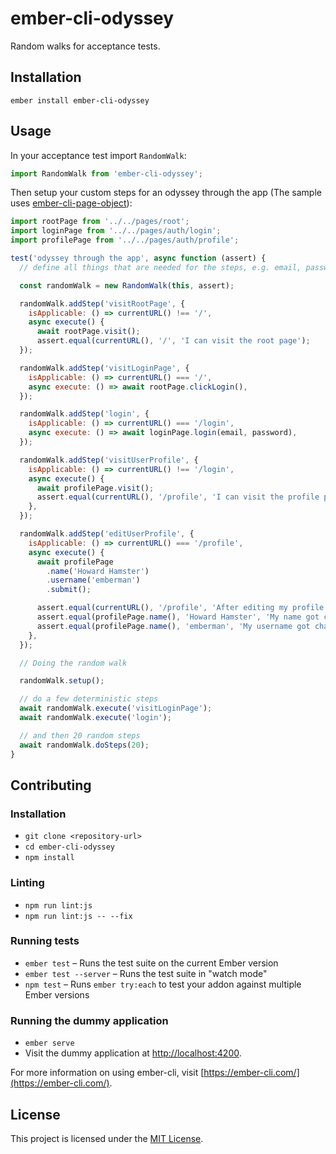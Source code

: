 ember-cli-odyssey
==============================================================================

Random walks for acceptance tests.

Installation
------------------------------------------------------------------------------

```
ember install ember-cli-odyssey
```


Usage
------------------------------------------------------------------------------

In your acceptance test import `RandomWalk`:

```js
import RandomWalk from 'ember-cli-odyssey';
```

Then setup your custom steps for an odyssey through the app (The sample uses [ember-cli-page-object](https://github.com/san650/ember-cli-page-object)):

```js
import rootPage from '../../pages/root';
import loginPage from '../../pages/auth/login';
import profilePage from '../../pages/auth/profile';

test('odyssey through the app', async function (assert) {
  // define all things that are needed for the steps, e.g. email, password...

  const randomWalk = new RandomWalk(this, assert);

  randomWalk.addStep('visitRootPage', {
    isApplicable: () => currentURL() !== '/',
    async execute() {
      await rootPage.visit();
      assert.equal(currentURL(), '/', 'I can visit the root page');
  });

  randomWalk.addStep('visitLoginPage', {
    isApplicable: () => currentURL() === '/',
    async execute: () => await rootPage.clickLogin(),
  });

  randomWalk.addStep('login', {
    isApplicable: () => currentURL() === '/login',
    async execute: () => await loginPage.login(email, password),
  });

  randomWalk.addStep('visitUserProfile', {
    isApplicable: () => currentURL() !== '/login',
    async execute() {
      await profilePage.visit();
      assert.equal(currentURL(), '/profile', 'I can visit the profile page');
    },
  });

  randomWalk.addStep('editUserProfile', {
    isApplicable: () => currentURL() === '/profile',
    async execute() {
      await profilePage
        .name('Howard Hamster')
        .username('emberman')
        .submit();

      assert.equal(currentURL(), '/profile', 'After editing my profile I stay on the profile page');
      assert.equal(profilePage.name(), 'Howard Hamster', 'My name got changed');
      assert.equal(profilePage.name(), 'emberman', 'My username got changed');
    },
  });

  // Doing the random walk

  randomWalk.setup();

  // do a few deterministic steps
  await randomWalk.execute('visitLoginPage');
  await randomWalk.execute('login');

  // and then 20 random steps
  await randomWalk.doSteps(20);
}
```

Contributing
------------------------------------------------------------------------------

### Installation

* `git clone <repository-url>`
* `cd ember-cli-odyssey`
* `npm install`

### Linting

* `npm run lint:js`
* `npm run lint:js -- --fix`

### Running tests

* `ember test` – Runs the test suite on the current Ember version
* `ember test --server` – Runs the test suite in "watch mode"
* `npm test` – Runs `ember try:each` to test your addon against multiple Ember versions

### Running the dummy application

* `ember serve`
* Visit the dummy application at [http://localhost:4200](http://localhost:4200).

For more information on using ember-cli, visit [https://ember-cli.com/](https://ember-cli.com/).

License
------------------------------------------------------------------------------

This project is licensed under the [MIT License](LICENSE.md).
